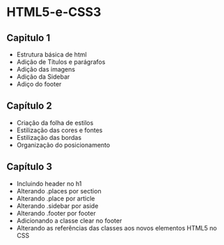 # HTML5-e-CSS3
## Capitulo 1
 - Estrutura básica de html
 - Adição de Títulos e parágrafos
 - Adição das imagens
 - Adição da Sidebar
 - Adiço do footer
## Capítulo 2
 - Criação da folha de estilos
 - Estilização das cores e fontes
 - Estilização das bordas
 - Organização do posicionamento
## Capítulo 3
 - Incluindo header no h1
 - Alterando .places por section
 - Alterando .place por article
 - Alterando .sidebar por aside
 - Alterando .footer por footer
 - Adicionando a classe clear no footer
 - Alterando as referências das classes aos novos elementos HTML5 no CSS